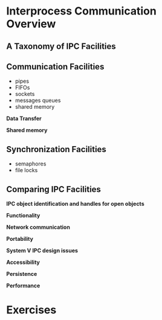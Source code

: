 # Interprocess Communication Overview

## A Taxonomy of IPC Facilities 

## Communication Facilities
- pipes
- FIFOs
- sockets
- messages queues
- shared memory

**Data Transfer**

**Shared memory**

## Synchronization Facilities
- semaphores
- file locks

## Comparing IPC Facilities

**IPC object identification and handles for open objects**

**Functionality**

**Network communication**

**Portability**

**System V IPC design issues**

**Accessibility**

**Persistence**

**Performance**

# Exercises 
